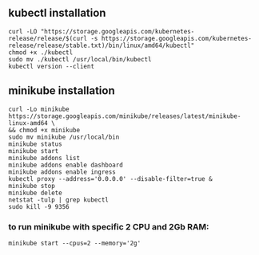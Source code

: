 ## kubectl installation
```
curl -LO "https://storage.googleapis.com/kubernetes-release/release/$(curl -s https://storage.googleapis.com/kubernetes-release/release/stable.txt)/bin/linux/amd64/kubectl"
chmod +x ./kubectl
sudo mv ./kubectl /usr/local/bin/kubectl
kubectl version --client
```

## minikube installation
```
curl -Lo minikube https://storage.googleapis.com/minikube/releases/latest/minikube-linux-amd64 \
&& chmod +x minikube
sudo mv minikube /usr/local/bin
minikube status
minikube start
minikube addons list
minikube addons enable dashboard
minikube addons enable ingress
kubectl proxy --address='0.0.0.0' --disable-filter=true &
minikube stop
minikube delete
netstat -tulp | grep kubectl
sudo kill -9 9356
```
### to run minikube with specific 2 CPU and 2Gb RAM:
```
minikube start --cpus=2 --memory='2g'
```

